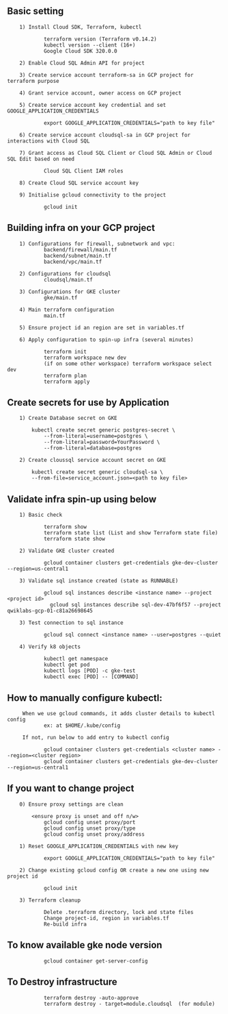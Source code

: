 ##  Basic setting 
        
        1) Install Cloud SDK, Terraform, kubectl
            
                terraform version (Terraform v0.14.2)
                kubectl version --client (16+)
                Google Cloud SDK 320.0.0
        
        2) Enable Cloud SQL Admin API for project
        
        3) Create service account terraform-sa in GCP project for terraform purpose
        
        4) Grant service account, owner access on GCP project
        
        5) Create service account key credential and set GOOGLE_APPLICATION_CREDENTIALS
            
                export GOOGLE_APPLICATION_CREDENTIALS="path to key file"
            
        6) Create service account cloudsql-sa in GCP project for interactions with Cloud SQL
        
        7) Grant access as Cloud SQL Client or Cloud SQL Admin or Cloud SQL Edit based on need
        
                Cloud SQL Client IAM roles
        
        8) Create Cloud SQL service account key 
        
        9) Initialise gcloud connectivity to the project
            
                gcloud init
        

##  Building infra on your GCP project
            
        1) Configurations for firewall, subnetwork and vpc:
                backend/firewall/main.tf
                backend/subnet/main.tf
                backend/vpc/main.tf
        
        2) Configurations for cloudsql
                cloudsql/main.tf
                
        3) Configurations for GKE cluster
                gke/main.tf
                
        4) Main terraform configuration
                main.tf
        
        5) Ensure project id an region are set in variables.tf
        
        6) Apply configuration to spin-up infra (several minutes)

                terraform init 
                terraform workspace new dev
                (if on some other workspace) terraform workspace select dev  
                terraform plan
                terraform apply


## Create secrets for use by Application        
        
        1) Create Database secret on GKE
        
            kubectl create secret generic postgres-secret \
                --from-literal=username=postgres \
                --from-literal=password=YourPassword \
                --from-literal=database=postgres
        
        2) Create cloussql service account secret on GKE
        
            kubectl create secret generic cloudsql-sa \
            --from-file=service_account.json=<path to key file>
            
               
## Validate infra spin-up using below
        
        1) Basic check
        
                terraform show
                terraform state list (List and show Terraform state file)
                terraform state show
        
        2) Validate GKE cluster created
        
                gcloud container clusters get-credentials gke-dev-cluster --region=us-central1 
        
        3) Validate sql instance created (state as RUNNABLE)
            
                gcloud sql instances describe <instance name> --project <project id>
                  gcloud sql instances describe sql-dev-47bf6f57 --project qwiklabs-gcp-01-c81a26698645
                
        3) Test connection to sql instance
            
                gcloud sql connect <instance name> --user=postgres --quiet
        
        4) Verify k8 objects
        
                kubectl get namespace
                kubectl get pod
                kubectl logs [POD] -c gke-test
                kubectl exec [POD] -- [COMMAND]
  
                
## How to manually configure kubectl:
          
         When we use gcloud commands, it adds cluster details to kubectl config  
                ex: at $HOME/.kube/config
         
         If not, run below to add entry to kubectl config
         
                gcloud container clusters get-credentials <cluster name> --region=<cluster region>
                gcloud container clusters get-credentials gke-dev-cluster --region=us-central1 
 
 
## If you want to change project 
        
        0) Ensure proxy settings are clean 
            
            <ensure proxy is unset and off n/w>
                gcloud config unset proxy/port
                gcloud config unset proxy/type
                gcloud config unset proxy/address

        1) Reset GOOGLE_APPLICATION_CREDENTIALS with new key
                      
                export GOOGLE_APPLICATION_CREDENTIALS="path to key file"
                      
        2) Change existing gcloud config OR create a new one using new project id
            
                gcloud init 
                
        3) Terraform cleanup
                        
                Delete .terraform directory, lock and state files
                Change project-id, region in variables.tf
                Re-build infra
            
            
## To know available gke node version
        
                gcloud container get-server-config
        
## To Destroy infrastructure     
        
                terraform destroy -auto-approve
                terraform destroy - target=module.cloudsql  (for module)
